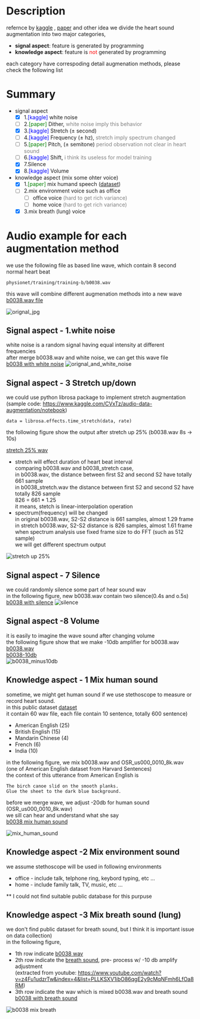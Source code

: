# Description
refernce by [kaggle](https://www.kaggle.com/CVxTz/audio-data-augmentation/notebook) , [paper](https://www.researchgate.net/publication/316604394_Using_Deep_Gated_RNN_with_a_Convolutional_Front_End_for_EndtoEnd_Classification_of_Heart_Sound) and other idea 
we divide the heart sound augmentation into two major categories, 
  * <b>signal aspect</b>: feature is generated by programming
  * <b>knowledge aspect</b>: feature is <font color=red>not</font> generated by programming
    
each category have correspoding detail augmenation methods, please check the following list

# Summary
* signal aspect
  - [x] 1.<font color=blue>[kaggle]</font> white noise
  - [ ] 2.<font color=green>[paper]</font> Dither, <font color=gray>white noise imply this behavior</font>
  - [x] 3.<font color=blue>[kaggle]</font> Stretch (± second)
  - [ ] 4.<font color=blue>[kaggle]</font> Frequency (± hz), <font color=gray>stretch imply spectrum changed</font>
  - [ ] 5.<font color=green>[paper]</font> Pitch, (± semitone) <font color=gray>period observation not clear in heart sound</font>
  - [ ] 6.<font color=blue>[kaggle]</font> Shift, <font color=gray> i think its useless for model training</font>
  - [x] 7.Silence
  - [x] 8.<font color=blue>[kaggle]</font> Volume
* knowledge aspect (mix some ohter voice)
  - [x] 1.<font color=green>[paper]</font> mix humand speech ([dataset](http://www.voiptroubleshooter.com/open_speech/american.html))
  - [ ] 2.mix environment voice such as office 
    - [ ] office voice <font color=gray>(hard to get rich variance)</font>
    - [ ] home voice <font color=gray>(hard to get rich variance)</font>
  - [x] 3.mix breath (lung) voice

# Audio example for each augmentation method
we use the following file as based line wave, which contain 8 second normal heart beat 
```
physionet/training/training-b/b0038.wav
```
this wave will combine different augmenation methods into a new wave<br>
[b0038.wav file](https://drive.google.com/uc?export=view&id=1HPypU4qu6cCFVgnX0oHnPGtpA54JaE4Y)

![orignal_jpg](https://drive.google.com/uc?id=1y3H6R-0xpZ1KcmaFYnpbvMdQRiHBA_-I)

## Signal aspect - 1.white noise
white noise is a random signal having equal intensity at different frequencies <br>
after merge b0038.wav and white noise, we can get this wave file <br>
[b0038 with white noise](https://drive.google.com/uc?id=1GnEkJwZ0JYn9mCIV4GJEskVsDmvjermh)
![orignal_and_white_noise](https://drive.google.com/uc?id=1WH__3N7sdJgFz-BwMUuMvL3fgrdPNMq6)

## Signal aspect - 3 Stretch up/down
we could use python librosa package to implement stretch augmentation<br>
(sample code: https://www.kaggle.com/CVxTz/audio-data-augmentation/notebook)<br>
```
data = librosa.effects.time_stretch(data, rate)
```
the following figure show the output after stretch up 25% (b0038.wav 8s -> 10s)<br>

[stretch 25% wav](https://drive.google.com/uc?id=1dClsgfjytxpNdkB1fFKEXYTtUk7ynanX)

* stretch will effect duration of heart beat interval <br>
comparing b0038.wav and b0038_stretch case, <br>
in b0038.wav, the distance between first S2 and second S2 have totally 661 sample <br>
in b0038_stretch.wav the distance between first S2 and second S2 have totally 826 sample <br>
826 = 661 * 1.25 <br>
it means, stetch is linear-interpolation operation
* spectrum(frequency) will be changed <br>
in original b0038.wav, S2-S2 distance is 661 samples, almost 1.29 frame <br>
in stretch b0038.wav, S2-S2 distance is 826 samples, almost 1.61 frame <br>
when spectrum analysis use fixed frame size to do FFT (such as 512 sample) <br>
we will get different spectrum output <br>

![stretch up 25%](https://drive.google.com/uc?id=1RE2CgLPfQvfAZxME69oAhnM_LQM-2NJl)

## Signal aspect - 7 Silence
we could randomly silence some part of hear sound wav <br>
in the following figure, new b0038.wav contain two silence(0.4s and o.5s)<br>
[b0038 with silence](https://drive.google.com/uc?id=10FxbPrhnzJMVS2wnUjZVe56cLKzQD9wa)
![ silence](https://drive.google.com/uc?id=1xRB_shg9nFjWeWSk28BOC6FVvZ_LJ53z)

## Signal aspect -8 Volume
it is easily to imagine the wave sound after changing volume<br>
the following figure show that we make -10db amplifier for b0038.wav <br>
[b0038.wav](https://drive.google.com/uc?id=1HPypU4qu6cCFVgnX0oHnPGtpA54JaE4Y)<br>
[b0038-10db](https://drive.google.com/uc?id=1a4wcdv9PIi7OwSR3BvN9_EMA9EkYwWFa)<br>
![b0038_minus10db](https://drive.google.com/uc?id=1eIYew6bI2YB39AWZA5ZNiuX0BaeS72u0)

## Knowledge aspect - 1 Mix human sound
sometime, we might get human sound if we use stethoscope to measure or record heart sound. <br>
in this public dataset  [dataset](http://www.voiptroubleshooter.com/open_speech/american.html)<br>
it contain 60 wav file, each file contain 10 sentence, totally 600 sentence)<br>
* American English (25)
* British English (15)
* Mandarin Chinese (4)
* French (6)
* India (10) 

in the following figure, we mix b0038.wav and OSR_us000_0010_8k.wav<br> (one of American English dataset from Harvard Sentences)<br>
the context of this utterance from American English is<br>
```
The birch canoe slid on the smooth planks.
Glue the sheet to the dark blue background.
```
before we merge wave, we adjust -20db for human sound (OSR_us000_0010_8k.wav) <br>
we sill can hear and understand what she say <br>
[b0038 mix human sound](https://drive.google.com/uc?id=1cE0iFZLo3qNJVMZhalqaspLDw_HSu59P)

![mix_human_sound](https://drive.google.com/uc?id=1NsTwyOXsph5c9lu3MBACVL3K7Gb2Uepz)

## Knowledge aspect -2 Mix environment sound                                                                                  
we assume stethoscope will be used in following environments
* office - include talk, telphone ring, keybord typing, etc ...
* home - include family talk, TV, music, etc ...

** I could not find suitable public database for this purpuse

## Knowledge aspect -3 Mix breath sound (lung)
we don't find public dataset for breath sound, but I think it is important issue on data collection)<br>
in the following figure,
* 1th row indicate [b0038 wav](https://drive.google.com/uc?id=1HPypU4qu6cCFVgnX0oHnPGtpA54JaE4Y)<br>
* 2th row indicate the [breath sound](https://drive.google.com/uc?id=1Whz6jHDKvgB42c4WY4eOa0QW-Q8yx4zH), pre- process w/ -10 db amplify adjustment <br>(extracted from youtube: https://www.youtube.com/watch?v=z4Fu1udzrTw&index=4&list=PLLKSXV1ibO86qgE2y9cMqNFmh6LfOa8RM)<br>
* 3th row indicate the wav which is mixed b0038.wav and breath sound <br>
  [b0038 with breath sound](https://drive.google.com/uc?id=1MinvNHq8pEfkszsX6T5HH7xRKXtl9fMF)
  

![b0038 mix breath](https://drive.google.com/uc?id=1TO-gtjEFUMDIoDigzSsFW3f3vsfdkFBk)
